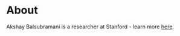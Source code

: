 # About

Akshay Balsubramani is a researcher at Stanford - learn more [here](http://web.stanford.edu/~abalsubr).


